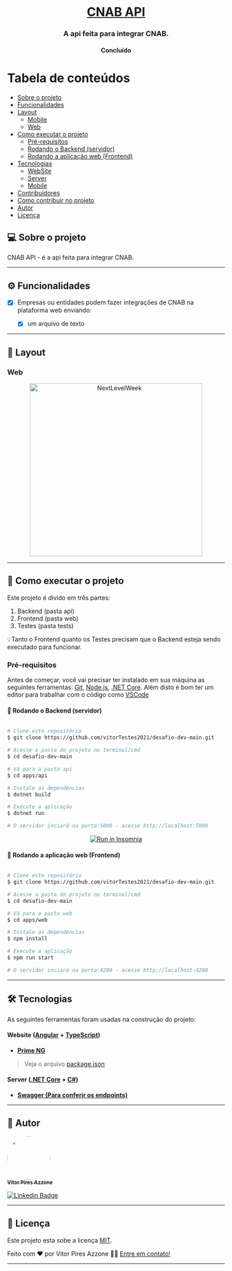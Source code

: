 <h1 align="center">
  <a href="#"> CNAB API </a>
</h1>

<h3 align="center">
    A api feita para integrar CNAB.
</h3>

<h4 align="center">
  Concluído
</h4>

# Tabela de conteúdos

<!--ts-->

-   [Sobre o projeto](#-sobre-o-projeto)
-   [Funcionalidades](#-funcionalidades)
-   [Layout](#-layout)
    -   [Mobile](#mobile)
    -   [Web](#web)
-   [Como executar o projeto](#-como-executar-o-projeto)
    -   [Pré-requisitos](#pré-requisitos)
    -   [Rodando o Backend (servidor)](#user-content--rodando-o-backend-servidor)
    -   [Rodando a aplicação web (Frontend)](#user-content--rodando-a-aplicação-web-frontend)
-   [Tecnologias](#-tecnologias)
    -   [WebSite](#user-content-website--react----typescript)
    -   [Server](#user-content-server--nodejs----typescript)
    -   [Mobile](#user-content-mobile--react-native----typescript)
-   [Contribuidores](#-contribuidores)
-   [Como contribuir no projeto](#-como-contribuir-no-projeto)
-   [Autor](#-autor)
-   [Licença](#user-content--licença)
<!--te-->

## 💻 Sobre o projeto

CNAB API - é a api feita para integrar CNAB.

---

## ⚙️ Funcionalidades

-   [x] Empresas ou entidades podem fazer integrações de CNAB na plataforma web enviando:

    -   [x] um arquivo de texto

---

## 🎨 Layout

### Web

<p align="center" style="display: flex; align-items: flex-start; justify-content: center;">
  <img alt="NextLevelWeek" title="#NextLevelWeek" src="./apps/web/src/assets/web.svg" width="400px">
</p>

---

## 🚀 Como executar o projeto

Este projeto é divido em três partes:

1. Backend (pasta api)
2. Frontend (pasta web)
3. Testes (pasta tests)

💡Tanto o Frontend quanto os Testes precisam que o Backend esteja sendo executado para funcionar.

### Pré-requisitos

Antes de começar, você vai precisar ter instalado em sua máquina as seguintes ferramentas:
[Git](https://git-scm.com), [Node.js](https://nodejs.org/en/), [.NET Core](https://dotnet.microsoft.com/download/dotnet/thank-you/sdk-3.1.412-windows-x64-installer).
Além disto é bom ter um editor para trabalhar com o código como [VSCode](https://code.visualstudio.com/)

#### 🎲 Rodando o Backend (servidor)

```bash

# Clone este repositório
$ git clone https://github.com/vitorTestes2021/desafio-dev-main.git

# Acesse a pasta do projeto no terminal/cmd
$ cd desafio-dev-main

# Vá para a pasta api
$ cd apps/api

# Instale as dependências
$ dotnet build

# Execute a aplicação
$ dotnet run

# O servidor inciará na porta:5000 - acesse http://localhost:5000

```

<p align="center">
  <a href="https://github.com/tgmarinho/README-ecoleta/blob/master/Insomnia_API_Ecoletajson.json" target="_blank"><img src="https://insomnia.rest/images/run.svg" alt="Run in Insomnia"></a>
</p>

#### 🧭 Rodando a aplicação web (Frontend)

```bash

# Clone este repositório
$ git clone https://github.com/vitorTestes2021/desafio-dev-main.git

# Acesse a pasta do projeto no terminal/cmd
$ cd desafio-dev-main

# Vá para a pasta web
$ cd apps/web

# Instale as dependências
$ npm install

# Execute a aplicação
$ npm run start

# O servidor inciará na porta:4200 - acesse http://localhost:4200

```

---

## 🛠 Tecnologias

As seguintes ferramentas foram usadas na construção do projeto:

#### **Website** ([Angular](https://angular.io/) + [TypeScript](https://www.typescriptlang.org/))

-   **[Prime NG](https://primefaces.org/)**

> Veja o arquivo [package.json](https://github.com/vitorTestes2021/desafio-dev-main/blob/main/apps/web/package.json)

#### **Server** ([.NET Core](https://dotnet.microsoft.com/download/dotnet/thank-you/sdk-3.1.412-windows-x64-installer) + [C#](https://docs.microsoft.com/pt-br/dotnet/csharp/))

-   **[Swagger (Para conferir os endpoints)](http://localhost:5000/swagger)**

---

## 🦸 Autor

<a href="https://www.linkedin.com/in/vitor-pires-azzone-85648b127/">
 <img style="border-radius: 50%;" src="https://media-exp1.licdn.com/dms/image/C4E03AQHx_d8IxbK48Q/profile-displayphoto-shrink_400_400/0/1625068176028?e=1634774400&v=beta&t=fthRpd46_IiF2uiFkLXOUNKiCfscXal5jvkVFqKFbCk" width="100px;" alt=""/>
 <br />
 <sub><b>Vitor Pires Azzone</b></sub></a>
 <br />

[![Linkedin Badge](https://img.shields.io/badge/-Vitor-blue?style=flat-square&logo=Linkedin&logoColor=white&link=https://www.linkedin.com/in/vitor-pires-azzone-85648b127/)](https://www.linkedin.com/in/vitor-pires-azzone-85648b127/)

---

## 📝 Licença

Este projeto esta sobe a licença [MIT](./LICENSE).

Feito com ❤️ por Vitor Pires Azzone 👋🏽 [Entre em contato!](https://www.linkedin.com/in/vitor-pires-azzone-85648b127/)

---
